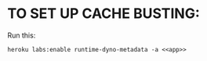 TO SET UP CACHE BUSTING:
========================

Run this:

    heroku labs:enable runtime-dyno-metadata -a <<app>>
